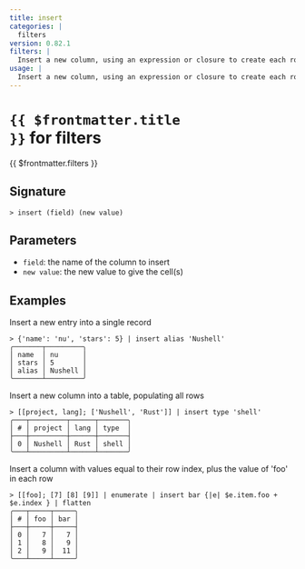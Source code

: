 ```yaml
---
title: insert
categories: |
  filters
version: 0.82.1
filters: |
  Insert a new column, using an expression or closure to create each row's values.
usage: |
  Insert a new column, using an expression or closure to create each row's values.
---
```


# <code>{{ $frontmatter.title }}</code> for filters

<div class='command-title'>{{ $frontmatter.filters }}</div>

## Signature

```> insert (field) (new value)```

## Parameters

 -  `field`: the name of the column to insert
 -  `new value`: the new value to give the cell(s)

## Examples

Insert a new entry into a single record
```shell
> {'name': 'nu', 'stars': 5} | insert alias 'Nushell'
╭───────┬─────────╮
│ name  │ nu      │
│ stars │ 5       │
│ alias │ Nushell │
╰───────┴─────────╯
```

Insert a new column into a table, populating all rows
```shell
> [[project, lang]; ['Nushell', 'Rust']] | insert type 'shell'
╭───┬─────────┬──────┬───────╮
│ # │ project │ lang │ type  │
├───┼─────────┼──────┼───────┤
│ 0 │ Nushell │ Rust │ shell │
╰───┴─────────┴──────┴───────╯

```

Insert a column with values equal to their row index, plus the value of 'foo' in each row
```shell
> [[foo]; [7] [8] [9]] | enumerate | insert bar {|e| $e.item.foo + $e.index } | flatten
╭───┬─────┬─────╮
│ # │ foo │ bar │
├───┼─────┼─────┤
│ 0 │   7 │   7 │
│ 1 │   8 │   9 │
│ 2 │   9 │  11 │
╰───┴─────┴─────╯

```
